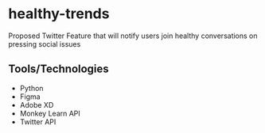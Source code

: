 # healthy-trends
Proposed Twitter Feature that will notify users join healthy conversations on pressing social issues 

## Tools/Technologies
- Python
- Figma
- Adobe XD
- Monkey Learn API
- Twitter API

